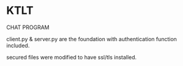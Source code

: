 # KTLT
CHAT PROGRAM

client.py & server.py are the foundation with authentication function included. 

secured files were modified to have ssl/tls installed.
